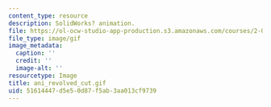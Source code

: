 ```yaml
---
content_type: resource
description: SolidWorks? animation.
file: https://ol-ocw-studio-app-production.s3.amazonaws.com/courses/2-000-how-and-why-machines-work-spring-2002/51614447d5e50d87f5ab3aa013cf9739_ani_revolved_cut.gif
file_type: image/gif
image_metadata:
  caption: ''
  credit: ''
  image-alt: ''
resourcetype: Image
title: ani_revolved_cut.gif
uid: 51614447-d5e5-0d87-f5ab-3aa013cf9739
---
```

